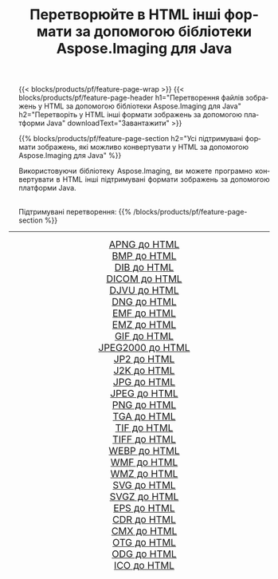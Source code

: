 ﻿---
title: Перетворюйте в HTML інші формати за допомогою бібліотеки Aspose.Imaging для Java 
weight: 3920
url: /uk/java/conversion/to/html 
lang: uk
langdirlevel: 2
locales: zh-hans,ja,it,ru,de,es,fr,nl,id,lt,pl,pt,vi,tr,ko,zh-hant,ar,hi,th,sv,cs,uk,he
description: За допомогою Aspose.Imaging ви можете конвертувати в HTML інші формати за допомогою Java
---

{{< blocks/products/pf/feature-page-wrap >}}
{{< blocks/products/pf/feature-page-header h1="Перетворення файлів зображень у HTML за допомогою бібліотеки Aspose.Imaging для Java" h2="Перетворіть у HTML інші формати зображень за допомогою платформи Java" downloadText="Завантажити" >}}


{{% blocks/products/pf/feature-page-section  h2="Усі підтримувані формати зображень, якi можливо конвертувати у HTML за допомогою Aspose.Imaging для Java" %}}
<p align=justify>Використовуючи бібліотеку Aspose.Imaging, ви можете програмно конвертувати в HTML інші підтримувані формати зображень за допомогою платформи Java.</p>
<br/>
Підтримувані перетворення:
{{% /blocks/products/pf/feature-page-section %}}
<div class="container-fluid productfamilypage bg-gray">
    <div class="convertypes bg-gray agp-content section">
        <div class="container">
		<hr style="margin-left:-20px;"/>
		<div class="row other-converters" style="gap: 10px;font-size: 19px;text-align:center;">
		    <div class='col-md-2 other-converter remove-lp remove-rp'><a href="/imaging/uk/java/conversion/apng-to-html" style="padding:15px;">APNG до HTML</a></div>
<div class='col-md-2 other-converter remove-lp remove-rp'><a href="/imaging/uk/java/conversion/bmp-to-html" style="padding:15px;">BMP до HTML</a></div>
<div class='col-md-2 other-converter remove-lp remove-rp'><a href="/imaging/uk/java/conversion/dib-to-html" style="padding:15px;">DIB до HTML</a></div>
<div class='col-md-2 other-converter remove-lp remove-rp'><a href="/imaging/uk/java/conversion/dicom-to-html" style="padding:15px;">DICOM до HTML</a></div>
<div class='col-md-2 other-converter remove-lp remove-rp'><a href="/imaging/uk/java/conversion/djvu-to-html" style="padding:15px;">DJVU до HTML</a></div>
<div class='col-md-2 other-converter remove-lp remove-rp'><a href="/imaging/uk/java/conversion/dng-to-html" style="padding:15px;">DNG до HTML</a></div>
<div class='col-md-2 other-converter remove-lp remove-rp'><a href="/imaging/uk/java/conversion/emf-to-html" style="padding:15px;">EMF до HTML</a></div>
<div class='col-md-2 other-converter remove-lp remove-rp'><a href="/imaging/uk/java/conversion/emz-to-html" style="padding:15px;">EMZ до HTML</a></div>
<div class='col-md-2 other-converter remove-lp remove-rp'><a href="/imaging/uk/java/conversion/gif-to-html" style="padding:15px;">GIF до HTML</a></div>
<div class='col-md-2 other-converter remove-lp remove-rp'><a href="/imaging/uk/java/conversion/jpeg2000-to-html" style="padding:15px;">JPEG2000 до HTML</a></div>
<div class='col-md-2 other-converter remove-lp remove-rp'><a href="/imaging/uk/java/conversion/jp2-to-html" style="padding:15px;">JP2 до HTML</a></div>
<div class='col-md-2 other-converter remove-lp remove-rp'><a href="/imaging/uk/java/conversion/j2k-to-html" style="padding:15px;">J2K до HTML</a></div>
<div class='col-md-2 other-converter remove-lp remove-rp'><a href="/imaging/uk/java/conversion/jpg-to-html" style="padding:15px;">JPG до HTML</a></div>
<div class='col-md-2 other-converter remove-lp remove-rp'><a href="/imaging/uk/java/conversion/jpeg-to-html" style="padding:15px;">JPEG до HTML</a></div>
<div class='col-md-2 other-converter remove-lp remove-rp'><a href="/imaging/uk/java/conversion/png-to-html" style="padding:15px;">PNG до HTML</a></div>
<div class='col-md-2 other-converter remove-lp remove-rp'><a href="/imaging/uk/java/conversion/tga-to-html" style="padding:15px;">TGA до HTML</a></div>
<div class='col-md-2 other-converter remove-lp remove-rp'><a href="/imaging/uk/java/conversion/tif-to-html" style="padding:15px;">TIF до HTML</a></div>
<div class='col-md-2 other-converter remove-lp remove-rp'><a href="/imaging/uk/java/conversion/tiff-to-html" style="padding:15px;">TIFF до HTML</a></div>
<div class='col-md-2 other-converter remove-lp remove-rp'><a href="/imaging/uk/java/conversion/webp-to-html" style="padding:15px;">WEBP до HTML</a></div>
<div class='col-md-2 other-converter remove-lp remove-rp'><a href="/imaging/uk/java/conversion/wmf-to-html" style="padding:15px;">WMF до HTML</a></div>
<div class='col-md-2 other-converter remove-lp remove-rp'><a href="/imaging/uk/java/conversion/wmz-to-html" style="padding:15px;">WMZ до HTML</a></div>
<div class='col-md-2 other-converter remove-lp remove-rp'><a href="/imaging/uk/java/conversion/svg-to-html" style="padding:15px;">SVG до HTML</a></div>
<div class='col-md-2 other-converter remove-lp remove-rp'><a href="/imaging/uk/java/conversion/svgz-to-html" style="padding:15px;">SVGZ до HTML</a></div>
<div class='col-md-2 other-converter remove-lp remove-rp'><a href="/imaging/uk/java/conversion/eps-to-html" style="padding:15px;">EPS до HTML</a></div>
<div class='col-md-2 other-converter remove-lp remove-rp'><a href="/imaging/uk/java/conversion/cdr-to-html" style="padding:15px;">CDR до HTML</a></div>
<div class='col-md-2 other-converter remove-lp remove-rp'><a href="/imaging/uk/java/conversion/cmx-to-html" style="padding:15px;">CMX до HTML</a></div>
<div class='col-md-2 other-converter remove-lp remove-rp'><a href="/imaging/uk/java/conversion/otg-to-html" style="padding:15px;">OTG до HTML</a></div>
<div class='col-md-2 other-converter remove-lp remove-rp'><a href="/imaging/uk/java/conversion/odg-to-html" style="padding:15px;">ODG до HTML</a></div>
<div class='col-md-2 other-converter remove-lp remove-rp'><a href="/imaging/uk/java/conversion/ico-to-html" style="padding:15px;">ICO до HTML</a></div>
                </div>
        </div>
    </div>
</div>
<br/>

